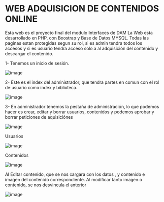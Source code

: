 # WEB ADQUISICION DE CONTENIDOS ONLINE
Esta web es el proyecto final del modulo Interfaces de DAM
La Web esta desarrollado en PHP, con Boostrap y Base de Datos MYSQL. Todas las paginas estan protegidas segun su rol, si es admin tendra todos los accesos y si es usuario tendra acceso solo a al adquisición del contenido y descargar el contenido.

1- Tenemos un inicio de sesión.

![image](https://github.com/FA90N/MARKETPLACE/assets/123337463/a538172d-5920-4705-8e75-4a77a6b6aa0b)

2- Este es el index del administrador, que tendra partes en comun con el rol de usuario como index y biblioteca.

![image](https://github.com/FA90N/MARKETPLACE/assets/123337463/55559e94-b25a-4f0b-900e-45f7f55421bf)

3- En administrador tenemos la pestaña de administración, lo que podemos hacer es crear, editar y borrar usuarios, contenidos y podemos aprobar y borrar peticiones de aquisiciónes

![image](https://github.com/FA90N/MARKETPLACE/assets/123337463/ab5397dd-30e1-432d-996a-535e739c6978)

Usuarios

![image](https://github.com/FA90N/MARKETPLACE/assets/123337463/9e35abba-8c12-4c84-a546-ddc719a8d005)

Contenidos

![image](https://github.com/FA90N/MARKETPLACE/assets/123337463/e3309123-b354-4ea0-86b4-8f7a2ec55f6e)

Al Editar contenido, que se nos cargara con los datos , y contenido e imagen del contenido correspondiente. Al modificar tanto imagen o contenido, se nos desvincula el anterior

![image](https://github.com/FA90N/MARKETPLACE/assets/123337463/5c26df18-52e8-4e7c-b781-46c6664e850d)









